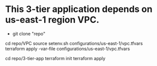 # This 3-tier application depends on us-east-1 region VPC.

* git clone "repo"

cd repo/VPC
source setenv.sh configurations/us-east-1/vpc.tfvars
terraform apply -var-file configurations/us-east-1/vpc.tfvars 

cd repo/3-tier-app
terraform init 
terraform apply 